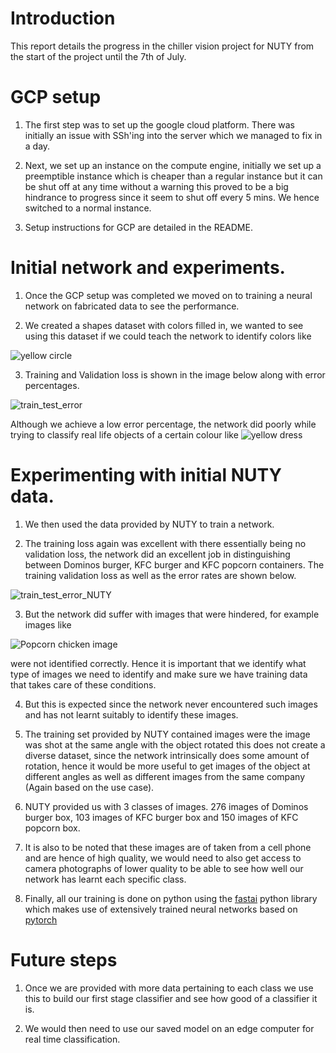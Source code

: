 
# Introduction

This report details the progress in the chiller vision project for NUTY from the start of the project until the 7th of July.

# GCP setup

1. The first step was to set up the google cloud platform. There was initially an issue with SSh'ing into the server which we managed to fix in a day. 

2. Next, we set up an instance on the compute engine, initially we set up a preemptible instance which is cheaper than a regular instance but it can be shut off at any time without a warning this proved to be a big hindrance to progress since it seem to shut off every 5 mins. We hence switched to a normal instance.

3. Setup instructions for GCP are detailed in the README.

# Initial network and experiments.

1. Once the GCP setup was completed we moved on to training a neural network on fabricated data to see the performance.

2. We created a shapes dataset with colors filled in, we wanted to see using this dataset if we could teach the network to identify colors like 

![yellow circle](https://user-images.githubusercontent.com/41626118/86772370-82695500-c071-11ea-9020-616726713e52.jpeg)


3. Training and Validation loss is shown in the image below along with error percentages.

![train_test_error](https://user-images.githubusercontent.com/41626118/86776782-19d0a700-c076-11ea-9ff5-fce83e38fb4d.png)

Although we achieve a low error percentage, the network did poorly while trying to classify real life objects of a certain colour like
![yellow dress](https://user-images.githubusercontent.com/41626118/86776892-3371ee80-c076-11ea-9581-1dec316d003e.jpg)


# Experimenting with initial NUTY data.

1. We then used the data provided by NUTY to train a network.

2. The training loss again was excellent with there essentially being no validation loss, the network did an excellent job in distinguishing between Dominos burger, KFC burger and KFC popcorn containers. The training validation loss as well as the error rates are shown below.

![train_test_error_NUTY](https://user-images.githubusercontent.com/41626118/86777259-89469680-c076-11ea-8d47-1ec67f117af0.png)

3. But the network did suffer with images that were hindered, for example images like

![Popcorn chicken image](https://hype.my/wp-content/uploads/2019/04/1-POPCORN-A-la-Carte-e1554090941249.jpg)

were not identified correctly. Hence it is important that we identify what type of images we need to identify and make sure we have training data that takes care of these conditions.

4. But this is expected since the network never encountered such images and has not learnt suitably to identify these images.

5. The training set provided by NUTY contained images were the image was shot at the same angle with the object rotated this does not create a diverse dataset, since the network intrinsically does some amount of rotation, hence it would be more useful to get images of the object at different angles as well as different images from the same company (Again based on the use case).

6. NUTY provided us with 3 classes of images. 276 images of Dominos burger box, 103 images of KFC burger box and 150 images of KFC popcorn box.

7. It is also to be noted that these images are of taken from a cell phone and are hence of high quality, we would need to also get access to camera photographs of lower quality to be able to see how well our network has learnt each specific class.

8. Finally, all our training is done on python using the [fastai](https://www.fast.ai/) python library which makes use of extensively trained neural networks based on [pytorch](https://pytorch.org/)

# Future steps 

1. Once we are provided with more data pertaining to each class we use this to build our first stage classifier and see how good of a classifier it is.

2. We would then need to use our saved model on an edge computer for real time classification.
